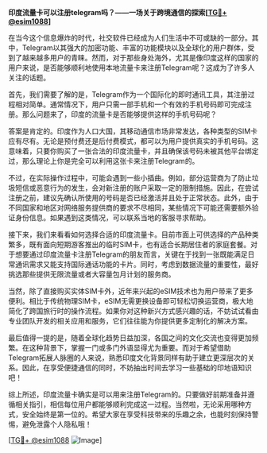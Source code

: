 **印度流量卡可以注册telegram吗？——一场关于跨境通信的探索[[TG💪+ @esim1088](https://t.me/s/esim1088)]**

在当今这个信息爆炸的时代，社交软件已经成为人们生活中不可或缺的一部分。其中，Telegram以其强大的加密功能、丰富的功能模块以及全球化的用户群体，受到了越来越多用户的青睐。然而，对于那些身处海外，尤其是像印度这样的国家的用户来说，是否能够顺利地使用本地流量卡来注册Telegram呢？这成为了许多人关注的话题。

首先，我们需要了解的是，Telegram作为一个国际化的即时通讯工具，其注册过程相对简单。通常情况下，用户只需一部手机和一个有效的手机号码即可完成注册。那么问题来了，印度的流量卡是否能够提供这样的手机号码呢？

答案是肯定的。印度作为人口大国，其移动通信市场非常发达，各种类型的SIM卡应有尽有。无论是预付费还是后付费模式，都可以为用户提供真实的手机号码。这意味着，只要你购买了一张合法的印度流量卡，并且确保该号码未被其他平台绑定过，那么理论上你是完全可以利用这张卡来注册Telegram的。

不过，在实际操作过程中，可能会遇到一些小插曲。例如，部分运营商为了防止垃圾短信或恶意行为的发生，会对新注册的账户采取一定的限制措施。因此，在尝试注册之前，建议先确认所使用的号码是否已经激活并且处于正常状态。此外，由于不同国家和地区对网络服务提供商的要求不尽相同，某些情况下可能还需要额外验证身份信息。如果遇到这类情况，可以联系当地的客服寻求帮助。

接下来，我们来看看如何选择合适的印度流量卡。目前市面上可供选择的产品种类繁多，既有面向短期游客推出的临时SIM卡，也有适合长期居住者的家庭套餐。对于想要通过印度流量卡注册Telegram的朋友而言，关键在于找到一张既能满足日常通讯需求又能支持国际通话功能的卡片。同时，考虑到数据流量的重要性，最好挑选那些提供无限流量或者大容量包月计划的服务商。

当然，除了直接购买实体SIM卡外，近年来兴起的eSIM技术也为用户带来了更多便利。相比于传统物理SIM卡，eSIM无需更换设备即可轻松切换运营商，极大地简化了跨国旅行时的操作流程。如果你对这种新兴方式感兴趣的话，不妨试试看由专业团队开发的相关应用和服务，它们往往能为你提供更多定制化的解决方案。

最后值得一提的是，随着全球化趋势日益加深，各国之间的文化交流也变得更加频繁。在这种背景下，掌握一门或多门外语显得尤为重要。而对于希望借助Telegram拓展人脉圈的人来说，熟悉印度文化背景同样有助于建立更深层次的关系。因此，在享受便捷通信的同时，不妨抽出时间去学习一些基础的印地语知识吧！

综上所述，印度流量卡确实是可以用来注册Telegram的。只要做好前期准备并遵循相关指引，相信每位用户都能够顺利完成这一过程。当然啦，无论采用哪种方式，安全始终是第一位的。希望大家在享受科技带来的乐趣之余，也能时刻保持警惕，避免泄露个人隐私哦！

[[TG💪+ @esim1088](https://t.me/s/esim1088) ![Image](https://i.postimg.cc/4NQfJmqS/Snipaste-2025-05-13-00-14-12.png)]